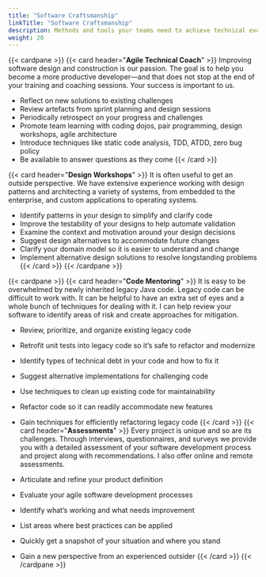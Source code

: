 ```yaml
---
title: "Software Craftsmanship"
linkTitle: "Software Craftsmanship"
description: Methods and tools your teams need to achieve technical excellence and craftsmanship how to create software products
weight: 20
---
```

{{< cardpane >}}
{{< card header="**Agile Technical Coach**" >}}
Improving software design and construction is our passion. The goal is to help you become a more productive developer—and that does not stop at the end of
your training and coaching sessions. Your success is important to us.

* Reflect on new solutions to existing challenges
* Review artefacts from sprint planning and design sessions
* Periodically retrospect on your progress and challenges
* Promote team learning with coding dojos, pair programming, design workshops, agile architecture
* Introduce techniques like static code analysis, TDD, ATDD, zero bug policy
* Be available to answer questions as they come
{{< /card >}}

{{< card header="**Design Workshops**" >}}
It is often useful to get an outside perspective. We have extensive experience working with design patterns and architecting a variety of systems, from embedded to the enterprise, and custom applications to operating systems.

* Identify patterns in your design to simplify and clarify code
* Improve the testability of your designs to help automate validation
* Examine the context and motivation around your design decisions
* Suggest design alternatives to accommodate future changes
* Clarify your domain model so it is easier to understand and change
* Implement alternative design solutions to resolve longstanding problems
{{< /card >}}
{{< /cardpane >}}

{{< cardpane >}}
{{< card header="**Code Mentoring**" >}}
It is easy to be overwhelmed by newly inherited legacy Java code.
Legacy code can be difficult to work with.
It can be helpful to have an extra set of eyes and a whole bunch of techniques for dealing with it.
I can help review your software to identify areas of risk and create approaches for mitigation.

* Review, prioritize, and organize existing legacy code
* Retrofit unit tests into legacy code so it’s safe to refactor and modernize
* Identify types of technical debt in your code and how to fix it
* Suggest alternative implementations for challenging code
* Use techniques to clean up existing code for maintainability
* Refactor code so it can readily accommodate new features
* Gain techniques for efficiently refactoring legacy code
{{< /card >}}
{{< card header="**Assessments**" >}}
Every project is unique and so are its challenges.
Through interviews, questionnaires, and surveys we provide you with a detailed assessment of your software development process and project along with
  recommendations.
I also offer online and remote assessments.

* Articulate and refine your product definition
* Evaluate your agile software development processes
* Identify what’s working and what needs improvement
* List areas where best practices can be applied
* Quickly get a snapshot of your situation and where you stand
* Gain a new perspective from an experienced outsider
{{< /card >}}
{{< /cardpane >}}

